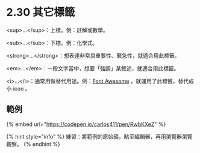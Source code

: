 # 2.30 其它標籤

\<sup>...\</sup>：上標。側：註解或數學。

\<sub>...\</sub>：下標。例：化學式。

\<strong>...\</strong>：想表達非常具重要性、緊急性，就適合用此標籤。

\<em>...\</em>：一段文字當中，想要「強調」某敘述，就適合用此標籤。

\<i>...\</i>：通常用做替代用途。例：[Font Awesome](https://fontawesome.com) ，就運用了此標籤，替代成小 icon 。

## 範例

{% embed url="https://codepen.io/carlos411/pen/RwbKXeZ" %}

{% hint style="info" %}
練習：將範例的原始碼，貼至編輯器，再用瀏覽器瀏覽觀察。
{% endhint %}
